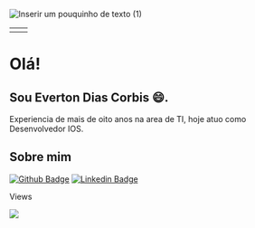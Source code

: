 ![Inserir um pouquinho de texto (1)](https://user-images.githubusercontent.com/83037450/128212395-cb55c063-0c7d-4833-b7a2-5bda56922eb2.png)
<center>
<table>
    <tr>
        <td></td>
        <td>
    </tr>
</table>
</center>

# Olá!
            
## Sou Everton Dias Corbis :smile:.

Experiencia de mais de oito anos na area de TI, hoje atuo como Desenvolvedor IOS.

## Sobre mim

[![Github Badge](https://img.shields.io/badge/-Github-000?style=flat-square&logo=Github&logoColor=white&link=https://github.com/evtdias)](https://github.com/evtdias)
[![Linkedin Badge](https://img.shields.io/badge/-LinkedIn-blue?style=flat-square&logo=Linkedin&logoColor=white&link=https://www.linkedin.com/in/everton-dias/)](https://www.linkedin.com/in/everton-dias/)

Views

![](https://komarev.com/ghpvc/?username=evtdias&color=blue)
